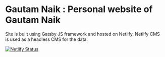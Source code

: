 # Gautam Naik : Personal website of Gautam Naik

Site is built using Gatsby JS framework and hosted on Netlify. Netlify CMS is used as a headless CMS for the data.

[![Netlify Status](https://api.netlify.com/api/v1/badges/2ece53de-bee9-4192-a132-1ff5f73860f4/deploy-status)](https://app.netlify.com/sites/gautamnaik/deploys)
